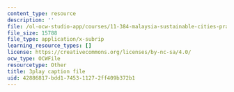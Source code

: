 ```yaml
---
content_type: resource
description: ''
file: /ol-ocw-studio-app/courses/11-384-malaysia-sustainable-cities-practicum-spring-2018/42886817bdd1745311272ff409b372b1_DUKQ2SogFf8.srt
file_size: 15788
file_type: application/x-subrip
learning_resource_types: []
license: https://creativecommons.org/licenses/by-nc-sa/4.0/
ocw_type: OCWFile
resourcetype: Other
title: 3play caption file
uid: 42886817-bdd1-7453-1127-2ff409b372b1
---
```

